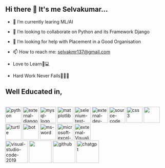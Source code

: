 ## Hi there 👋 It's me Selvakumar...

- 🔭 I’m currently learing ML/AI
- 👯 I’m looking to collaborate on Python and its Framework Django
- 🤔 I’m looking for help with Placement in a Good Organisation
- 📫 How to reach me: selvakmr137@gmail.com

- Love to Learn📔💻
- Hard Work Never Fails💪🏽🦁

## Well Educated in,
<br>
<img width="50" height="50" src="https://img.icons8.com/clouds/100/python.png" alt="python"/> <img width="50" height="50" src="https://img.icons8.com/external-tal-revivo-green-tal-revivo/36/external-django-a-high-level-python-web-framework-that-encourages-rapid-development-logo-green-tal-revivo.png" alt="external-django-a-high-level-python-web-framework-that-encourages-rapid-development-logo-green-tal-revivo"/> <img width="50" height="50" src="https://img.icons8.com/fluency/50/mysql-logo.png" alt="mysql-logo"/> <img width="50" height="50" src="https://img.icons8.com/color/50/matplotlib.png" alt="matplotlib"/> <img width="50" height="50" src="https://img.icons8.com/stickers/100/selenium-test-automation.png" alt="selenium-test-automation"/> <img width="50" height="50" src="https://img.icons8.com/external-soft-fill-juicy-fish/60/external-dev-coding-and-development-soft-fill-soft-fill-juicy-fish.png" alt="external-dev-coding-and-development-soft-fill-soft-fill-juicy-fish"/> <img width="50" height="50" src="https://img.icons8.com/color/50/source-code.png" alt="source-code"/> <img width="50" height="50" src="https://img.icons8.com/color/50/css3.png" alt="css3"/> <img height="50" width="50" src="https://img.icons8.com/color/48/000000/bootstrap.png" /> <img width="50" height="50" src="https://img.icons8.com/clouds/100/turtle.png" alt="turtle"/> <img width="50" height="50" src="https://img.icons8.com/color/50/bot.png" alt="bot"/> <img width="50" height="50" src="https://img.icons8.com/clouds/100/ms-word.png" alt="ms-word"/> <img width="50" height="50" src="https://img.icons8.com/clouds/100/microsoft-excel-2019.png" alt="microsoft-excel-2019"/> <img width="50" height="50" src="https://img.icons8.com/external-others-pike-picture/50/external-Visualization-processing-others-pike-picture.png" alt="external-Visualization-processing-others-pike-picture"/>
<br>
<img width="70" height="70" src="https://img.icons8.com/color/100/visual-studio-code-2019.png" alt="visual-studio-code-2019"/> <img height="70" width="70" src="https://img.icons8.com/color/48/000000/pycharm.png"/> <img width="70" height="70" src="https://img.icons8.com/bubbles/100/github.png" alt="github"/> <img width="70" height="70" src="https://img.icons8.com/pulsar-color/50/chatgpt.png" alt="chatgpt"/> 
